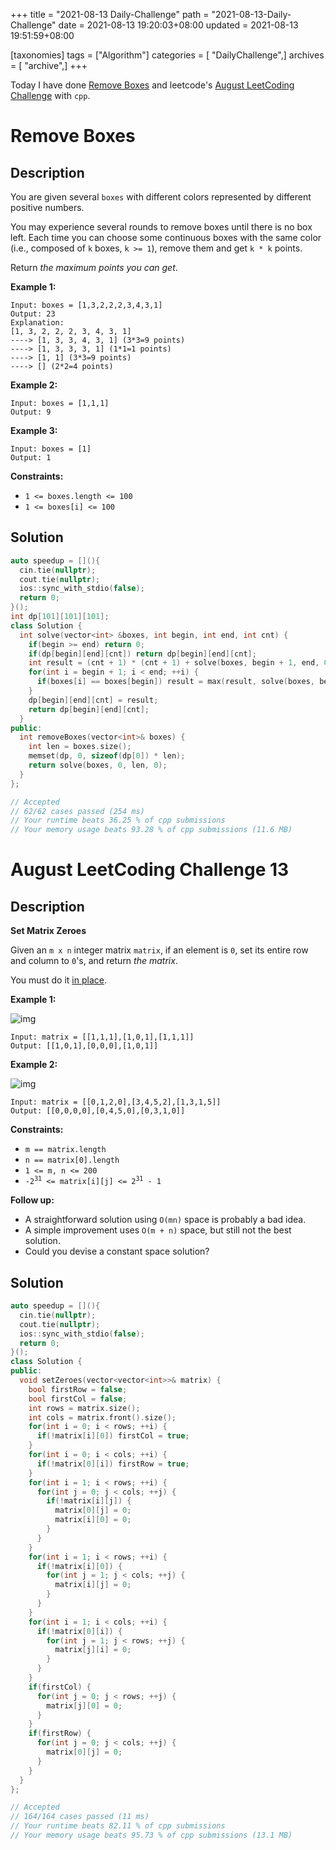 +++
title = "2021-08-13 Daily-Challenge"
path = "2021-08-13-Daily-Challenge"
date = 2021-08-13 19:20:03+08:00
updated = 2021-08-13 19:51:59+08:00

[taxonomies]
tags = ["Algorithm"]
categories = [ "DailyChallenge",]
archives = [ "archive",]
+++

Today I have done [Remove Boxes](https://leetcode.com/problems/remove-boxes/description/) and leetcode's [August LeetCoding Challenge](https://leetcode.com/explore/challenge/card/august-leetcoding-challenge-2021/614/week-2-august-8th-august-14th/3888/) with `cpp`.

<!-- more -->

# Remove Boxes

## Description

You are given several `boxes` with different colors represented by different positive numbers.

You may experience several rounds to remove boxes until there is no box left. Each time you can choose some continuous boxes with the same color (i.e., composed of `k` boxes, `k >= 1`), remove them and get `k * k` points.

Return *the maximum points you can get*.

 

**Example 1:**

```
Input: boxes = [1,3,2,2,2,3,4,3,1]
Output: 23
Explanation:
[1, 3, 2, 2, 2, 3, 4, 3, 1] 
----> [1, 3, 3, 4, 3, 1] (3*3=9 points) 
----> [1, 3, 3, 3, 1] (1*1=1 points) 
----> [1, 1] (3*3=9 points) 
----> [] (2*2=4 points)
```

**Example 2:**

```
Input: boxes = [1,1,1]
Output: 9
```

**Example 3:**

```
Input: boxes = [1]
Output: 1
```

 

**Constraints:**

- `1 <= boxes.length <= 100`
- `1 <= boxes[i] <= 100`

## Solution

``` cpp
auto speedup = [](){
  cin.tie(nullptr);
  cout.tie(nullptr);
  ios::sync_with_stdio(false);
  return 0;
}();
int dp[101][101][101];
class Solution {
  int solve(vector<int> &boxes, int begin, int end, int cnt) {
    if(begin >= end) return 0;
    if(dp[begin][end][cnt]) return dp[begin][end][cnt];
    int result = (cnt + 1) * (cnt + 1) + solve(boxes, begin + 1, end, 0);
    for(int i = begin + 1; i < end; ++i) {
      if(boxes[i] == boxes[begin]) result = max(result, solve(boxes, begin + 1, i, 0) + solve(boxes, i, end, cnt + 1));
    }
    dp[begin][end][cnt] = result;
    return dp[begin][end][cnt];
  }
public:
  int removeBoxes(vector<int>& boxes) {
    int len = boxes.size();
    memset(dp, 0, sizeof(dp[0]) * len);
    return solve(boxes, 0, len, 0);
  }
};

// Accepted
// 62/62 cases passed (254 ms)
// Your runtime beats 36.25 % of cpp submissions
// Your memory usage beats 93.28 % of cpp submissions (11.6 MB)
```

# August LeetCoding Challenge 13

## Description

**Set Matrix Zeroes**

Given an `m x n` integer matrix `matrix`, if an element is `0`, set its entire row and column to `0`'s, and return *the matrix*.

You must do it [in place](https://en.wikipedia.org/wiki/In-place_algorithm).

 

**Example 1:**

![img](https://assets.leetcode.com/uploads/2020/08/17/mat1.jpg)

```
Input: matrix = [[1,1,1],[1,0,1],[1,1,1]]
Output: [[1,0,1],[0,0,0],[1,0,1]]
```

**Example 2:**

![img](https://assets.leetcode.com/uploads/2020/08/17/mat2.jpg)

```
Input: matrix = [[0,1,2,0],[3,4,5,2],[1,3,1,5]]
Output: [[0,0,0,0],[0,4,5,0],[0,3,1,0]]
```

 

**Constraints:**

<ul>
	<li><code>m == matrix.length</code></li>
	<li><code>n == matrix[0].length</code></li>
	<li><code>1 &lt;= m, n &lt;= 200</code></li>
	<li><code>-2<sup>31</sup> &lt;= matrix[i][j] &lt;= 2<sup>31</sup> - 1</code></li>
</ul>

 

**Follow up:**

<ul>
	<li>A straightforward solution using <code>O(mn)</code> space is probably a bad idea.</li>
	<li>A simple improvement uses <code>O(m + n)</code> space, but still not the best solution.</li>
	<li>Could you devise a constant space solution?</li>
</ul>


## Solution

``` cpp
auto speedup = [](){
  cin.tie(nullptr);
  cout.tie(nullptr);
  ios::sync_with_stdio(false);
  return 0;
}();
class Solution {
public:
  void setZeroes(vector<vector<int>>& matrix) {
    bool firstRow = false;
    bool firstCol = false;
    int rows = matrix.size();
    int cols = matrix.front().size();
    for(int i = 0; i < rows; ++i) {
      if(!matrix[i][0]) firstCol = true;
    }
    for(int i = 0; i < cols; ++i) {
      if(!matrix[0][i]) firstRow = true;
    }
    for(int i = 1; i < rows; ++i) {
      for(int j = 0; j < cols; ++j) {
        if(!matrix[i][j]) {
          matrix[0][j] = 0;
          matrix[i][0] = 0;
        }
      }
    }
    for(int i = 1; i < rows; ++i) {
      if(!matrix[i][0]) {
        for(int j = 1; j < cols; ++j) {
          matrix[i][j] = 0;
        }
      }
    }
    for(int i = 1; i < cols; ++i) {
      if(!matrix[0][i]) {
        for(int j = 1; j < rows; ++j) {
          matrix[j][i] = 0;
        }
      }
    }
    if(firstCol) {
      for(int j = 0; j < rows; ++j) {
        matrix[j][0] = 0;
      }
    }
    if(firstRow) {
      for(int j = 0; j < cols; ++j) {
        matrix[0][j] = 0;
      }
    }
  }
};

// Accepted
// 164/164 cases passed (11 ms)
// Your runtime beats 82.11 % of cpp submissions
// Your memory usage beats 95.73 % of cpp submissions (13.1 MB)
```
